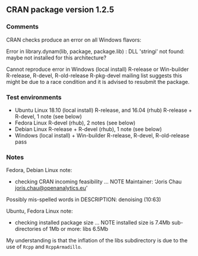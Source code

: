 ## CRAN package version 1.2.5

### Comments

CRAN checks produce an error on all Windows flavors:
  
  Error in library.dynam(lib, package, package.lib) : 
     DLL 'stringi' not found: maybe not installed for this architecture?   
     
Cannot reproduce error in Windows (local install) R-release or Win-builder R-release, R-devel, R-old-release
R-pkg-devel mailing list suggests this might be due to a race condition and it is advised to resubmit the package.


### Test environments

* Ubuntu Linux 18.10 (local install) R-release, and 16.04 (rhub) R-release + R-devel, 1 note (see below)
* Fedora Linux R-devel (rhub), 2 notes (see below)
* Debian Linux R-release + R-devel (rhub), 1 note (see below)
* Windows (local install) + Win-builder R-release, R-devel, R-old-release pass

### Notes

Fedora, Debian Linux note:

* checking CRAN incoming feasibility ... NOTE
Maintainer: ‘Joris Chau <joris.chau@openanalytics.eu>’

Possibly mis-spelled words in DESCRIPTION:
  denoising (10:63)
  
Ubuntu, Fedora Linux note:

* checking installed package size ... NOTE
  installed size is  7.4Mb
  sub-directories of 1Mb or more:
    libs   6.5Mb


My understanding is that the inflation of the libs subdirectory is due to the use of `Rcpp` and `RcppArmadillo`. 
